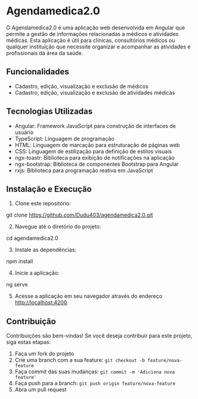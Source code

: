 # Agendamedica2.0

O Agendamedica2.0 é uma aplicação web desenvolvida em Angular que permite a gestão de informações relacionadas a médicos e atividades médicas. Esta aplicação é útil para clínicas, consultórios médicos ou qualquer instituição que necessite organizar e acompanhar as atividades e profissionais da área da saúde.

## Funcionalidades

- Cadastro, edição, visualização e exclusão de médicos
- Cadastro, edição, visualização e exclusão de atividades médicas

## Tecnologias Utilizadas

- Angular: Framework JavaScript para construção de interfaces de usuário
- TypeScript: Linguagem de programação
- HTML: Linguagem de marcação para estruturação de páginas web
- CSS: Linguagem de estilização para definição de estilos visuais
- ngx-toastr: Biblioteca para exibição de notificações na aplicação
- ngx-bootstrap: Biblioteca de componentes Bootstrap para Angular
- rxjs: Biblioteca para programação reativa em JavaScript

## Instalação e Execução

1. Clone este repositório:

git clone https://github.com/Dudu403/agendamedica2.0.git

2. Navegue até o diretório do projeto:

cd agendamedica2.0

3. Instale as dependências:

npm install

4. Inicie a aplicação:

ng serve

5. Acesse a aplicação em seu navegador através do endereço [http://localhost:4200](http://localhost:4200).

## Contribuição

Contribuições são bem-vindas! Se você deseja contribuir para este projeto, siga estas etapas:

1. Faça um fork do projeto
2. Crie uma branch com a sua feature: `git checkout -b feature/nova-feature`
3. Faça commit das suas mudanças: `git commit -m 'Adiciona nova feature'`
4. Faça push para a branch: `git push origin feature/nova-feature`
5. Abra um pull request
